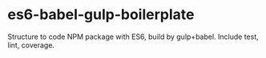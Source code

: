 # es6-babel-gulp-boilerplate
Structure to code NPM package with ES6, build by gulp+babel. Include test, lint, coverage.
